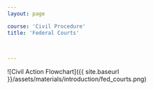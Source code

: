 ```yaml
---
layout: page

course: 'Civil Procedure'
title: 'Federal Courts'
 

  
---
```


![Civil Action Flowchart]({{ site.baseurl }}/assets/materials/introduction/fed_courts.png)